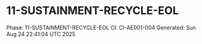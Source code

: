 # 11-SUSTAINMENT-RECYCLE-EOL
Phase: 11-SUSTAINMENT-RECYCLE-EOL
CI: CI-AE001-004
Generated: Sun Aug 24 22:41:04 UTC 2025
